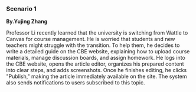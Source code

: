### Scenario 1
**By.Yujing Zhang**

Professor Li recently learned that the university is switching from Wattle to Canvas for course management. He is worried that students and new teachers might struggle with the transition. To help them, he decides to write a detailed guide on the CBE website, explaining how to upload course materials, manage discussion boards, and assign homework. He logs into the CBE website, opens the article editor, organizes his prepared content into clear steps, and adds screenshots. Once he finishes editing, he clicks "Publish," making the article immediately available on the site. The system also sends notifications to users subscribed to this topic.
